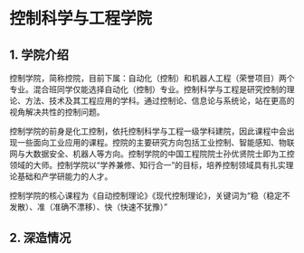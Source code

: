# 控制科学与工程学院
## 1. 学院介绍
控制学院，简称控院，目前下属：自动化（控制）和机器人工程（荣誉项目）两个专业。混合班同学仅能选择自动化（控制）专业。控制科学与工程是研究控制的理论、方法、技术及其工程应用的学科。通过控制论、信息论与系统论，站在更高的视角解决共性的控制问题。

控制学院的前身是化工控制，依托控制科学与工程一级学科建院，因此课程中会出现一些面向工业应用的课程。控院的主要研究方向包括工业控制、智能感知、物联网与大数据安全、机器人等方向。控制学院的中国工程院院士孙优贤院士即为工控领域的大师。控制学院以“学养兼修、知行合一”的目标，培养控制领域具有扎实理论基础和产学研能力的人才。

控制学院的核心课程为《自动控制理论》《现代控制理论》，关键词为“稳（稳定不发散）、准（准确不漂移）、快（快速不犹豫）”
## 2. 深造情况